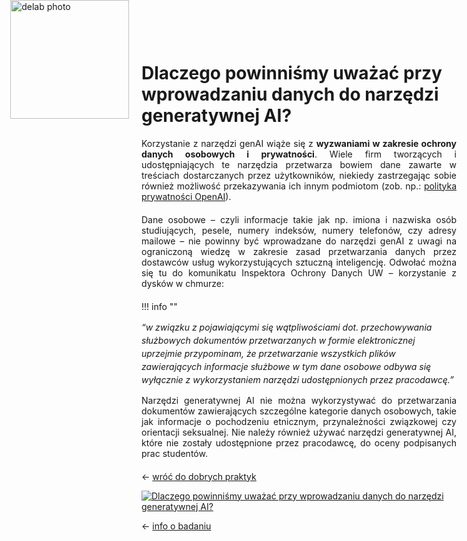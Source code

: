 <div style="position: absolute; top: 0; left: 1.3em; width: 190px; height: 190px; overflow: hidden;">
    <img src="/genai_site/assets/logo2.png" alt="delab photo" style="width: 100%; height: 100%; object-fit: contain; display: block;">
</div>

<h1 style="margin-top: 50px;"> Dlaczego powinniśmy uważać przy wprowadzaniu danych do narzędzi generatywnej AI?</h1>

<div style="text-align: justify; margin-bottom: 20px;">
Korzystanie z narzędzi genAI wiąże się z <b>wyzwaniami w zakresie ochrony danych osobowych i prywatności</b>. Wiele firm tworzących i udostępniających te narzędzia przetwarza bowiem dane zawarte w treściach dostarczanych przez użytkowników, niekiedy zastrzegając sobie również możliwość przekazywania ich innym podmiotom (zob. np.: <a href="https://openai.com/policies/privacy-policy/" target="_blank">polityka prywatności OpenAI</a>).
</div>
<div style="text-align: justify; margin-bottom: 20px;">
Dane osobowe – czyli informacje takie jak np. imiona i nazwiska osób studiujących, pesele, numery indeksów, numery telefonów, czy adresy mailowe – nie powinny być wprowadzane do narzędzi genAI z uwagi na ograniczoną wiedzę w zakresie zasad przetwarzania danych przez dostawców usług wykorzystujących sztuczną inteligencję. Odwołać można się tu do komunikatu Inspektora Ochrony Danych UW – korzystanie z dysków w chmurze:
</div>

!!! info ""
    <div style="font-size: 14px; line-height: 1.5;">
    <i>“w związku z pojawiającymi się wątpliwościami dot. przechowywania służbowych dokumentów przetwarzanych w formie elektronicznej uprzejmie przypominam, że przetwarzanie wszystkich plików zawierających informacje służbowe w tym dane osobowe odbywa się wyłącznie z wykorzystaniem narzędzi udostępnionych przez pracodawcę.”</i>
</div>

<div style="text-align: justify; margin-bottom: 20px;">
Narzędzi generatywnej AI nie można wykorzystywać do przetwarzania dokumentów zawierających szczególne kategorie danych osobowych, takie jak informacje o pochodzeniu etnicznym, przynależności związkowej czy orientacji seksualnej. Nie należy również używać narzędzi generatywnej AI, które nie zostały udostępnione przez pracodawcę, do oceny podpisanych prac studentów.
</div>

← [wróć do dobrych praktyk](cel.md)

<div class='tableauPlaceholder' id='viz1728393397144' style='position: relative'><noscript><a href='#'><img alt='Dlaczego powinniśmy uważać przy wprowadzaniu danych do narzędzi generatywnej AI? ' src='https:&#47;&#47;public.tableau.com&#47;static&#47;images&#47;Dl&#47;DlaczegopowinnismyuwazacprzywprowadzaniudanychdonarzedzigeneratywnejAI&#47;DlaczegopowinnimyuwaaprzywprowadzaniudanychdonarzdzigeneratywnejAI&#47;1_rss.png' style='border: none' /></a></noscript><object class='tableauViz'  style='display:none;'><param name='host_url' value='https%3A%2F%2Fpublic.tableau.com%2F' /> <param name='embed_code_version' value='3' /> <param name='site_root' value='' /><param name='name' value='DlaczegopowinnismyuwazacprzywprowadzaniudanychdonarzedzigeneratywnejAI&#47;DlaczegopowinnimyuwaaprzywprowadzaniudanychdonarzdzigeneratywnejAI' /><param name='tabs' value='no' /><param name='toolbar' value='yes' /><param name='static_image' value='https:&#47;&#47;public.tableau.com&#47;static&#47;images&#47;Dl&#47;DlaczegopowinnismyuwazacprzywprowadzaniudanychdonarzedzigeneratywnejAI&#47;DlaczegopowinnimyuwaaprzywprowadzaniudanychdonarzdzigeneratywnejAI&#47;1.png' /> <param name='animate_transition' value='yes' /><param name='display_static_image' value='yes' /><param name='display_spinner' value='yes' /><param name='display_overlay' value='yes' /><param name='display_count' value='yes' /><param name='language' value='en-GB' /></object></div>                <script type='text/javascript'>                    var divElement = document.getElementById('viz1728393397144');                    var vizElement = divElement.getElementsByTagName('object')[0];                    if ( divElement.offsetWidth > 800 ) { vizElement.style.width='700px';vizElement.style.height='527px';} else if ( divElement.offsetWidth > 500 ) { vizElement.style.width='700px';vizElement.style.height='527px';} else { vizElement.style.width='100%';vizElement.style.height='727px';}                     var scriptElement = document.createElement('script');                    scriptElement.src = 'https://public.tableau.com/javascripts/api/viz_v1.js';                    vizElement.parentNode.insertBefore(scriptElement, vizElement);                </script>

← [info o badaniu](badanie.md)